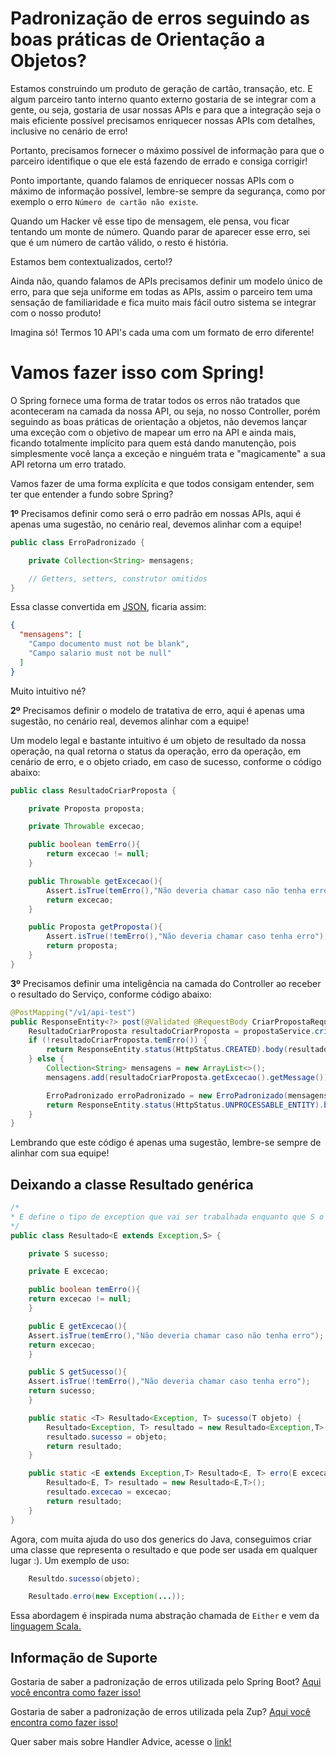 # Padronização de erros seguindo as boas práticas de Orientação a Objetos?

Estamos construindo um produto de geração de cartão, transação, etc. E algum parceiro tanto interno quanto externo gostaria 
de se integrar com a gente, ou seja, gostaria de usar nossas APIs e para que a integração seja o mais eficiente possível 
precisamos enriquecer nossas APIs com detalhes, inclusive no cenário de erro!

Portanto, precisamos fornecer o máximo possível de informação para que o parceiro identifique o que ele 
está fazendo de errado e consiga corrigir!

Ponto importante, quando falamos de enriquecer nossas APIs com o máximo de informação possível, lembre-se sempre da 
segurança, como por exemplo o erro `Número de cartão não existe`.

Quando um Hacker vê esse tipo de mensagem, ele pensa, vou ficar tentando um monte de número. Quando parar de aparecer esse 
erro, sei que é um número de cartão válido, o resto é história.

Estamos bem contextualizados, certo!?

Ainda não, quando falamos de APIs precisamos definir um modelo único de erro, para que seja uniforme em todas as APIs, 
assim o parceiro tem uma sensação de familiaridade e fica muito mais fácil outro sistema se integrar com o nosso produto!

Imagina só! Termos 10 API's cada uma com um formato de erro diferente!

# Vamos fazer isso com Spring!

O Spring fornece uma forma de tratar todos os erros não tratados que aconteceram na camada da nossa API, ou seja, no 
nosso Controller, porém seguindo as boas práticas de orientação a objetos, não devemos lançar uma exceção com o objetivo 
de mapear um erro na API e ainda mais, ficando totalmente implícito para quem está dando manutenção, pois simplesmente 
você lança a exceção e ninguém trata e "magicamente" a sua API retorna um erro tratado.

Vamos fazer de uma forma explícita e que todos consigam entender, sem ter que entender a fundo sobre Spring?

**1º** Precisamos definir como será o erro padrão em nossas APIs, aqui é apenas uma sugestão, no cenário real, devemos 
alinhar com a equipe!

```java
public class ErroPadronizado {

    private Collection<String> mensagens;

    // Getters, setters, construtor omitidos
}
```

Essa classe convertida em [JSON](https://www.json.org/json-en.html), ficaria assim:

```json
{
  "mensagens": [
    "Campo documento must not be blank",
    "Campo salario must not be null"
  ]
}
```

Muito intuitivo né?

**2º** Precisamos definir o modelo de tratativa de erro, aqui é apenas uma sugestão, no cenário real, devemos alinhar 
com a equipe!

Um modelo legal e bastante intuitivo é um objeto de resultado da nossa operação, na qual retorna o status da operação, 
erro da operação, em cenário de erro, e o objeto criado, em caso de sucesso, conforme o código abaixo:

```java
public class ResultadoCriarProposta {

    private Proposta proposta;

    private Throwable excecao;

    public boolean temErro(){
        return excecao != null;
    }

    public Throwable getExcecao(){
        Assert.isTrue(temErro(),"Não deveria chamar caso não tenha erro");
        return excecao;
    }

    public Proposta getProposta(){
        Assert.isTrue(!temErro(),"Não deveria chamar caso tenha erro");
        return proposta;
    }    
}
```

**3º** Precisamos definir uma inteligência na camada do Controller ao receber o resultado do Serviço, conforme código abaixo:

```java
@PostMapping("/v1/api-test")
public ResponseEntity<?> post(@Validated @RequestBody CriarPropostaRequest criarPropostaRequest) {
    ResultadoCriarProposta resultadoCriarProposta = propostaService.criar(criarPropostaRequest);
    if (!resultadoCriarProposta.temErro()) {
        return ResponseEntity.status(HttpStatus.CREATED).body(resultadoCriarProposta.getProposta());
    } else {
        Collection<String> mensagens = new ArrayList<>();
        mensagens.add(resultadoCriarProposta.getExcecao().getMessage());

        ErroPadronizado erroPadronizado = new ErroPadronizado(mensagens);
        return ResponseEntity.status(HttpStatus.UNPROCESSABLE_ENTITY).body(erroPadronizado);
    }
}
```

Lembrando que este código é apenas uma sugestão, lembre-se sempre de alinhar com sua equipe!

## Deixando a classe Resultado genérica

```java
/*
* E define o tipo de exception que vai ser trabalhada enquanto que S o tipo do objeto de sucesso.
*/
public class Resultado<E extends Exception,S> {

	private S sucesso;

	private E excecao;

	public boolean temErro(){
	return excecao != null;
	}

	public E getExcecao(){
	Assert.isTrue(temErro(),"Não deveria chamar caso não tenha erro");
	return excecao;
	}

	public S getSucesso(){
	Assert.isTrue(!temErro(),"Não deveria chamar caso tenha erro");
	return sucesso;
	}

	public static <T> Resultado<Exception, T> sucesso(T objeto) {
		Resultado<Exception, T> resultado = new Resultado<Exception,T>();
		resultado.sucesso = objeto;
		return resultado;
	}

	public static <E extends Exception,T> Resultado<E, T> erro(E excecao) {
		Resultado<E, T> resultado = new Resultado<E,T>();
		resultado.excecao = excecao;
		return resultado;
	}
}
```

Agora, com muita ajuda do uso dos generics do Java, conseguimos criar uma classe que representa o resultado e que pode ser usada em qualquer lugar :). Um exemplo de uso:

```java
    Resultdo.sucesso(objeto);

    Resultado.erro(new Exception(...));
```

Essa abordagem é inspirada numa abstração chamada de ```Either``` e vem da [linguagem Scala.](https://www.scala-lang.org/api/2.9.3/scala/Either.html)

## Informação de Suporte

Gostaria de saber a padronização de erros utilizada pelo Spring Boot? [Aqui você encontra como fazer isso!](error-spring.md)

Gostaria de saber a padronização de erros utilizada pela Zup? [Aqui você encontra como fazer isso!](../informacao_suporte/error-zup.md)

Quer saber mais sobre Handler Advice, acesse o [link!](https://spring.io/blog/2013/11/01/exception-handling-in-spring-mvc)
